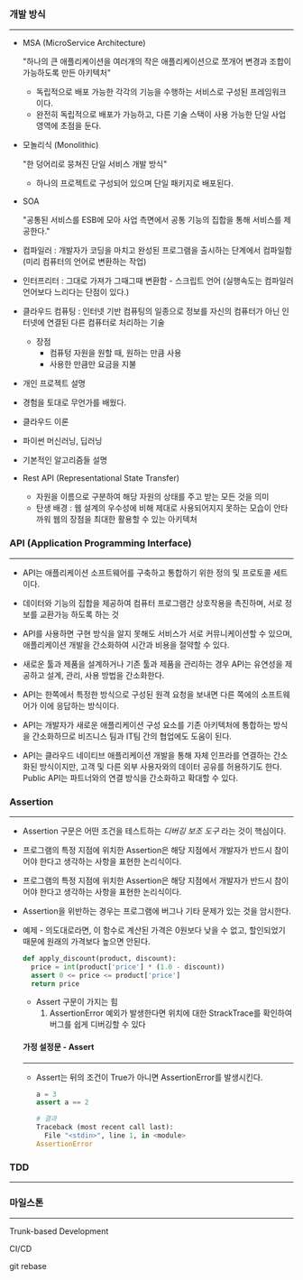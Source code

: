 ### 개발 방식 

---

- MSA (MicroService Architecture)

  "하나의 큰 애플리케이션을 여러개의 작은 애플리케이션으로 쪼개어 변경과 조합이 가능하도록 만든 아키텍처"

  - 독립적으로 배포 가능한 각각의 기능을 수행하는 서비스로 구성된 프레임워크이다.
  - 완전히 독립적으로 배포가 가능하고, 다른 기술 스택이 사용 가능한 단일 사업 영역에 초점을 둔다.

- 모놀리식 (Monolithic)

  "한 덩어리로 뭉쳐진 단일 서비스 개발 방식"

  - 하나의 프로젝트로 구성되어 있으며 단일 패키지로 배포된다.

- SOA

  "공통된 서비스를 ESB에 모아 사업 측면에서 공통 기능의 집합을 통해 서비스를 제공한다."

- 컴파일러 : 개발자가 코딩을 마치고 완성된 프로그램을 출시하는 단계에서 컴파일함(미리 컴퓨터의 언어로 변환하는 작업)

- 인터프리터 : 그대로 가져가 그때그때 변환함 - 스크립트 언어 (실행속도는 컴파일러 언어보다 느리다는 단점이 있다.)

- 클라우드 컴퓨팅 : 인터넷 기반 컴퓨팅의 일종으로 정보를 자신의 컴퓨터가 아닌 인터넷에 연결된 다른 컴퓨터로 처리하는 기술
  - 장점 
    - 컴퓨텅 자원을 원할 때, 원하는 만큼 사용
    - 사용한 만큼만 요금을 지불

- 개인 프로젝트 설명

- 경험을 토대로 무언가를 배웠다.

- 클라우드 이론

- 파이썬 머신러닝, 딥러닝

- 기본적인 알고리즘들 설명

- Rest API (Representational State Transfer)

  - 자원을 이름으로 구분하여 해당 자원의 상태를 주고 받는 모든 것을 의미
  - 탄생 배경 : 웹 설계의 우수성에 비해 제대로 사용되어지지 못하는 모습이 안타까워 웹의 장점을 최대한 활용할 수 있는 아키텍처 

### API (Application Programming Interface)

---

- API는 애플리케이션 소프트웨어를 구축하고 통합하기 위한 정의 및 프로토콜 세트이다.
- 데이터와 기능의 집합을 제공하여 컴퓨터 프로그램간 상호작용을 촉진하며, 서로 정보를 교환가능 하도록 하는 것
- API를 사용하면 구현 방식을 알지 못해도 서비스가 서로 커뮤니케이션할 수 있으며, 애플리케이션 개발을 간소화하여 시간과 비용을 절약할 수 있다.
- 새로운 툴과 제품을 설계하거나 기존 툴과 제품을 관리하는 경우 API는 유연성을 제공하고 설계, 관리, 사용 방법을 간소화한다.
- API는 한쪽에서 특정한 방식으로 구성된 원격 요청을 보내면 다른 쪽에의 소프트웨어가 이에 응답하는 방식이다.
- API는 개발자가 새로운 애플리케이션 구성 요소를 기존 아키텍처에 통합하는 방식을 간소화하므로 비즈니스 팀과 IT팀 간의 협업에도 도움이 된다.

- API는 클라우드 네이티브 애플리케이션 개발을 통해 자체 인프라를 연결하는 간소화된 방식이지만, 고객 및 다른 외부 사용자와의 데이터 공유를 허용하기도 한다. Public API는 파트너와의 연결 방식을 간소화하고 확대할 수 있다.



### Assertion

---

-   Assertion 구문은 어떤 조건을 테스트하는 *디버깅 보조 도구* 라는 것이 핵심이다.

-   프로그램의 특정 지점에 위치한 Assertion은 해당 지점에서 개발자가 반드시 참이어야 한다고 생각하는 사항을 표현한 논리식이다.

-   프로그램의 특정 지점에 위치한 Assertion은 해당 지점에서 개발자가 반드시 참이어야 한다고 생각하는 사항을 표현한 논리식이다.

-   Assertion을 위반하는 경우는 프로그램에 버그나 기타 문제가 있는 것을 암시한다.

-   예제 -  의도대로라면, 이 함수로 계산된 가격은 0원보다 낮을 수 없고, 할인되었기 때문에 원래의 가격보다 높으면 안된다.

    ```python
    def apply_discount(product, discount):
      price = int(product['price'] * (1.0 - discount))
      assert 0 <= price <= product['price']
      return price
    ```

    -   Assert 구문이 가지는 힘
        1.   AssertionError 예외가 발생한다면 위치에 대한 StrackTrace를 확인하여 버그를 쉽게 디버깅할 수 있다
    
    
    #### 가정 설정문 - Assert
    
    ---
    
    -   Assert는 뒤의 조건이 True가 아니면 AssertionError를 발생시킨다.
    
        ```python
        a = 3
        assert a == 2
        
        # 결과
        Traceback (most recent call last):
          File "<stdin>", line 1, in <module>
        AssertionError
        ```
    
        

### TDD 

---

### 마일스톤

---

Trunk-based Development

CI/CD

git rebase